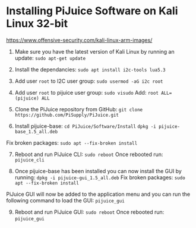# Installing PiJuice Software on Kali Linux 32-bit


https://www.offensive-security.com/kali-linux-arm-images/

1. Make sure you have the latest version of Kali Linux by running an update:
`sudo apt-get update`

2. Install the dependancies:
`sudo apt install i2c-tools lua5.3`

3. Add user `root` to I2C user group:
`sudo usermod -aG i2c root`

4. Add user `root` to pijuice user group:
`sudo visudo`
Add:
`root ALL=(pijuice) ALL`

5. Clone the PiJuice repository from GitHub:
`git clone https://github.com/PiSupply/PiJuice.git`

6. Install pijuice-base:
`cd PiJuice/Software/Install`
`dpkg -i pijuice-base_1.5_all.deb`

Fix broken packages:
`sudo apt --fix-broken install`

7. Reboot and run PiJuice CLI:
`sudo reboot`
Once rebooted run:
`pijuice_cli`

8. Once pijuice-base has been installed you can now install the GUI by running:
`dpkg -i pijuice-gui_1.5_all.deb`
Fix broken packages:
`sudo apt --fix-broken install`

PiJuice GUI will now be added to the application menu and you can run the following command to load the GUI:
`pijuice_gui`

9. Reboot and run PiJuice GUI:
`sudo reboot`
Once rebooted run:
`pijuice_gui`
